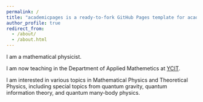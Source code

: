 ```yaml
---
permalink: /
title: "academicpages is a ready-to-fork GitHub Pages template for academic personal websites"
author_profile: true
redirect_from: 
  - /about/
  - /about.html
---
```


I am a mathematical physicist.

I am now teaching in the Department of Applied Mathemetics at [YCIT](https://www.ycit.cn/). 

I am interested in various topics in Mathematical Physics and Theoretical Physics, including special topics from quantum gravity, quantum information theory, and quantum many-body physics.


